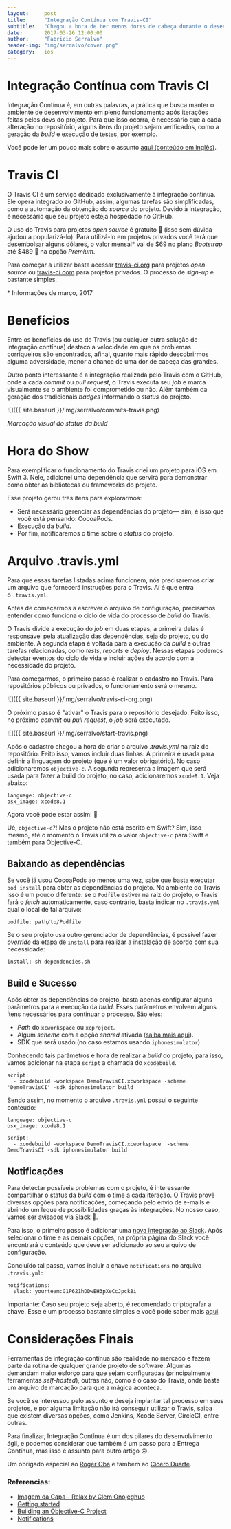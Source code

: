 ```yaml
---
layout:     post
title:      "Integração Contínua com Travis-CI"
subtitle:   "Chegou a hora de ter menos dores de cabeça durante o desenvolvimento do seu app."
date:       2017-03-26 12:00:00
author:     "Fabricio Serralvo"
header-img: "img/serralvo/cover.png"
category:   ios
---
```


# Integração Contínua com Travis CI
Integração Contínua é, em outras palavras, a prática que busca manter o ambiente de desenvolvimento em pleno funcionamento após iterações feitas pelos devs do projeto. Para que isso ocorra, é necessário que a cada alteração no repositório, alguns itens do projeto sejam verificados, como a geração da _build_ e execução de testes, por exemplo.

Você pode ler um pouco mais sobre o assunto [aqui (conteúdo em inglês)](https://martinfowler.com/articles/continuousIntegration.html).

# Travis CI

O Travis CI é um serviço dedicado exclusivamente à integração contínua. Ele opera integrado ao GitHub, assim, algumas tarefas são simplificadas, como a automação da obtenção do _source_ do projeto. Devido à integração, é necessário que seu projeto esteja hospedado no GitHub.

O uso do Travis para projetos _open source_ é gratuito 🎉 (isso sem dúvida ajudou a popularizá-lo). Para utilizá-lo em projetos privados você terá que desembolsar alguns dólares, o valor mensal* vai de $69 no plano _Bootstrap_ até $489 💸 na opção _Premium_.

Para começar a utilizar basta acessar [travis-ci.org](https://travis-ci.org) para projetos _open source_ ou [travis-ci.com](https://travis-ci.com) para projetos privados. O processo de _sign-up_ é bastante simples.

\* Informações de março, 2017

# Benefícios

Entre os benefícios do uso do Travis (ou qualquer outra solução de integração contínua) destaco a velocidade em que os problemas corriqueiros são encontrados, afinal, quanto mais rápido descobrirmos alguma adversidade, menor a chance de uma dor de cabeça das grandes. 

Outro ponto interessante é a integração realizada pelo Travis com o GitHub, onde a cada _commit_ ou _pull request_, o Travis executa seu _job_ e marca visualmente se o ambiente foi comprometido ou não. Além também da geração dos tradicionais _badges_ informando o _status_ do projeto.

![]({{ site.baseurl }}/img/serralvo/commits-travis.png)

_Marcação visual do status da build_

# Hora do Show

Para exemplificar o funcionamento do Travis criei um projeto para iOS em Swift 3. Nele, adicionei uma dependência que servirá para demonstrar como obter as bibliotecas ou frameworks do projeto.

Esse projeto gerou três ítens para explorarmos: 

* Será necessário gerenciar as dependências do projeto —  sim, é isso que você está pensando: CocoaPods.
* Execução da _build_.
* Por fim, notificaremos o time sobre o _status_ do projeto.

# Arquivo .travis.yml

Para que essas tarefas listadas acima funcionem, nós precisaremos criar um arquivo que fornecerá instruções para o Travis. Aí é que entra o `.travis.yml`.

Antes de começarmos a escrever o arquivo de configuração, precisamos entender como funciona o ciclo de vida do processo de _build_ do Travis:

O Travis divide a execução do _job_ em duas etapas, a primeira delas é responsável pela atualização das dependências, seja do projeto, ou do ambiente. A segunda etapa é voltada para a execução da _build_ e outras tarefas relacionadas, como _tests_, _reports_ e _deploy_. Nessas etapas podemos detectar eventos do ciclo de vida e incluir ações de acordo com a necessidade do projeto.

Para começarmos, o primeiro passo é realizar o cadastro no Travis. Para repositórios públicos ou privados, o funcionamento será o mesmo.

![]({{ site.baseurl }}/img/serralvo/travis-ci-org.png)

O próximo passo é "ativar" o Travis para o repositório desejado. Feito isso, no próximo _commit_ ou _pull request_, o _job_ será executado.

![]({{ site.baseurl }}/img/serralvo/start-travis.png)

Após o cadastro chegou a hora de criar o arquivo *.travis.yml* na raiz do repositório. Feito isso, vamos incluir duas linhas: A primeira é usada para definir a linguagem do projeto (que é um valor obrigatório). No caso adicionaremos `objective-c`. A segunda representa a imagem que será usada para fazer a build do projeto, no caso, adicionaremos `xcode8.1`. Veja abaixo:

~~~
language: objective-c
osx_image: xcode8.1
~~~

Agora você pode estar assim: 🤔

Ué, `objective-c`?! Mas o projeto não está escrito em Swift? Sim, isso mesmo, até o momento o Travis utiliza o valor `objective-c` para Swift e também para Objective-C.

## Baixando as dependências

Se você já usou CocoaPods ao menos uma vez, sabe que basta executar `pod install` para obter as dependências do projeto. No ambiente do Travis isso é um pouco diferente: se o `Podfile` estiver na raiz do projeto, o Travis fará o _fetch_ automaticamente, caso contrário, basta indicar no `.travis.yml` qual o local de tal arquivo:

~~~
podfile: path/to/Podfile
~~~

Se o seu projeto usa outro gerenciador de dependências, é possível fazer _override_ da etapa de `install` para realizar a instalação de acordo com sua necessidade:

~~~
install: sh dependencies.sh
~~~

## Build e Sucesso

Após obter as dependências do projeto, basta apenas configurar alguns parâmetros para a execução da _build_. Esses parâmetros envolvem alguns ítens necessários para continuar o processo. São eles:

* _Path_ do `xcworkspace` ou `xcproject`.
* Algum _scheme_ com a opção _shared_ ativada ([saiba mais aqui](http://help.apple.com/xcode/mac/8.0/#/dev5426ddfcf)).
* SDK que será usado (no caso estamos usando `iphonesimulator`).

Conhecendo tais parâmetros é hora de realizar a _build_ do projeto, para isso, vamos adicionar na etapa `script` a chamada do `xcodebuild`.

~~~
script:
  - xcodebuild -workspace DemoTravisCI.xcworkspace -scheme 'DemoTravisCI' -sdk iphonesimulator build
~~~

Sendo assim, no momento o arquivo `.travis.yml` possui o seguinte conteúdo:

~~~
language: objective-c
osx_image: xcode8.1

script:
  - xcodebuild -workspace DemoTravisCI.xcworkspace  -scheme DemoTravisCI -sdk iphonesimulator build
~~~

## Notificações

Para detectar possíveis problemas com o projeto, é interessante compartilhar o status da _build_ com o time a cada iteração. O Travis provê diversas opções para notificações, começando pelo envio de e-mails e abrindo um leque de possibilidades graças às integrações. No nosso caso, vamos ser avisados via Slack 📢.

Para isso, o primeiro passo é adicionar uma [nova integração ao Slack](https://my.slack.com/services/new/travis). Após selecionar o time e as demais opções, na própria página do Slack você encontrará o conteúdo que deve ser adicionado ao seu arquivo de configuração.

Concluído tal passo, vamos incluir a chave `notifications` no arquivo `.travis.yml`:

~~~
notifications:
  slack: yourteam:G1P621hDDwEH3pXeCcJpck8i
~~~

Importante: Caso seu projeto seja aberto, é recomendado criptografar a chave. Esse é um processo bastante simples e você pode saber mais [aqui](https://docs.travis-ci.com/user/encryption-keys/).


# Considerações Finais

Ferramentas de integração contínua são realidade no mercado e fazem parte da rotina de qualquer grande projeto de software. Algumas demandam maior esforço para que sejam configuradas (principalmente ferramentas _self-hosted_), outras não, como é o caso do Travis, onde basta um arquivo de marcação para que a mágica aconteça.

Se você se interessou pelo assunto e deseja implantar tal processo em seus projetos, e por alguma limitação não irá conseguir utilizar o Travis, saiba que existem diversas opções, como Jenkins, Xcode Server, CircleCI, entre outras.

Para finalizar, Integração Contínua é um dos pilares do desenvolvimento ágil, e podemos considerar que também é um passo para a Entrega Contínua, mas isso é assunto para outro artigo 🙃.

Um obrigado especial ao [Roger Oba](https://github.com/rogerluan) e também ao [Cícero Duarte](https://github.com/ciceroduarte).

### Referencias:

* [Imagem da Capa - Relax by Clem Onojeghuo](https://unsplash.com/photos/zlABb6Gke24)
* [Getting started](https://docs.travis-ci.com/user/getting-started/)
* [Building an Objective-C Project](https://docs.travis-ci.com/user/languages/objective-c/)
* [Notifications](https://docs.travis-ci.com/user/notifications/)

